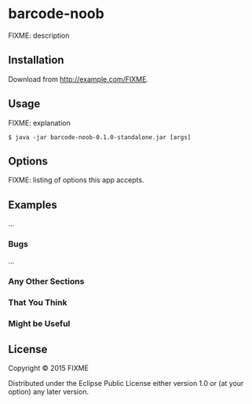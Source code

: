 # barcode-noob

FIXME: description

## Installation

Download from http://example.com/FIXME.

## Usage

FIXME: explanation

    $ java -jar barcode-noob-0.1.0-standalone.jar [args]

## Options

FIXME: listing of options this app accepts.

## Examples

...

### Bugs

...

### Any Other Sections
### That You Think
### Might be Useful

## License

Copyright © 2015 FIXME

Distributed under the Eclipse Public License either version 1.0 or (at
your option) any later version.
